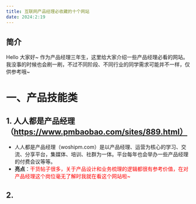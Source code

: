 ```yaml
---
title: 互联网产品经理必收藏的十个网站
date: 2024:2:19
---
```

## 简介
Hello 大家好~ 作为产品经理三年生，这里给大家介绍一些产品经理必看的网站。我没事的时候也会刷一刷，不过不同阶段、不同行业的同学需求可能并不一样，仅供参考哦~

# 一、产品技能类
## 1. 人人都是产品经理（https://www.pmbaobao.com/sites/889.html）
- 人人都是产品经理（woshipm.com）是以产品经理、运营为核心的学习、交流、分享平台，集媒体、培训、社群为一体。平台每年也会举办一些产品经理的付费会议等等。
- **亮点**：<span style="color: red;">干货帖子很多，关于产品设计和业务梳理的逻辑都很有参考价值，在对产品经理这个岗位毫无了解时我就在看这个网站啦~</span>
## 2.
